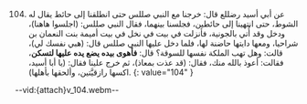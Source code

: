 104. عن أبي أسيد رضللع قال: خرجنا مع النبي صللس حتى انطلقنا إلى حائط يقال له الشوط، حتى انتهينا إلى حائطين، فجلسنا بينهما، فقال النبي صللس: (اجلسوا هاهنا)، ودخل وقد أُتي بالجونية، فأنزلت في بيت في نخل في بيت أميمة بنت النعمان بن شراحيا، ومعها دايتها حاضنة لها، فلما دخل عليها النبي صللس قال: (هبي نفسك لي)، قالت: وهل تهب الملكة نفسها للسوقة؟ قال: **فأهوى بيده يضع يده عليها لتسكن**، فقالت: أعوذ بالله منك، فقال: (قد عذت بمعاذ)، ثم خرج علينا فقال: (يا أبا أسيد، اكسها رازقيَّتين، وألحقها بأهلها).
{: value="104" }

--vid:{attach}v_104.webm--
